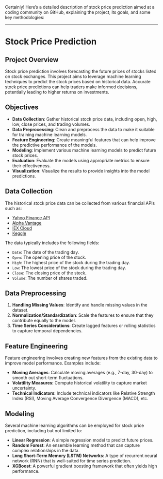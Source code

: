 Certainly! Here’s a detailed description of stock price prediction aimed at a coding community on GitHub, explaining the project, its goals, and some key methodologies:

---

# Stock Price Prediction

## Project Overview

Stock price prediction involves forecasting the future prices of stocks listed on stock exchanges. This project aims to leverage machine learning techniques to predict the stock prices based on historical data. Accurate stock price predictions can help traders make informed decisions, potentially leading to higher returns on investments.

## Objectives

- **Data Collection**: Gather historical stock price data, including open, high, low, close prices, and trading volumes.
- **Data Preprocessing**: Clean and preprocess the data to make it suitable for training machine learning models.
- **Feature Engineering**: Create meaningful features that can help improve the predictive performance of the models.
- **Modeling**: Implement various machine learning models to predict future stock prices.
- **Evaluation**: Evaluate the models using appropriate metrics to ensure their effectiveness.
- **Visualization**: Visualize the results to provide insights into the model predictions.

## Data Collection

The historical stock price data can be collected from various financial APIs such as:

- [Yahoo Finance API](https://finance.yahoo.com/)
- [Alpha Vantage](https://www.alphavantage.co/)
- [IEX Cloud](https://iexcloud.io/)
- [Keggle](https://keggle.come/)

The data typically includes the following fields:

- `Date`: The date of the trading day.
- `Open`: The opening price of the stock.
- `High`: The highest price of the stock during the trading day.
- `Low`: The lowest price of the stock during the trading day.
- `Close`: The closing price of the stock.
- `Volume`: The number of shares traded.

## Data Preprocessing

1. **Handling Missing Values**: Identify and handle missing values in the dataset.
2. **Normalization/Standardization**: Scale the features to ensure that they contribute equally to the model.
3. **Time Series Considerations**: Create lagged features or rolling statistics to capture temporal dependencies.

## Feature Engineering

Feature engineering involves creating new features from the existing data to improve model performance. Examples include:

- **Moving Averages**: Calculate moving averages (e.g., 7-day, 30-day) to smooth out short-term fluctuations.
- **Volatility Measures**: Compute historical volatility to capture market uncertainty.
- **Technical Indicators**: Include technical indicators like Relative Strength Index (RSI), Moving Average Convergence Divergence (MACD), etc.

## Modeling

Several machine learning algorithms can be employed for stock price prediction, including but not limited to:

- **Linear Regression**: A simple regression model to predict future prices.
- **Random Forest**: An ensemble learning method that can capture complex relationships in the data.
- **Long Short-Term Memory (LSTM) Networks**: A type of recurrent neural network (RNN) that is well-suited for time series prediction.
- **XGBoost**: A powerful gradient boosting framework that often yields high performance.

